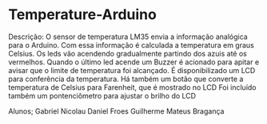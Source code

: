 # Temperature-Arduino
Descrição:
O sensor de temperatura LM35 envia a informação analógica para o Arduino.
Com essa informação é calculada a temperatura em graus Celsius. 
Os leds vão acendendo gradualmente partindo dos azuis até os vermelhos. 
Quando o último led acende um Buzzer é acionado para apitar e avisar que o limite de temperatura foi alcançado.
É disponibilizado um LCD para conferência da temperatura. 
Há também um botão que converte a temperatura de Celsius para Farenheit, que é mostrado no LCD
Foi incluído também um pontenciômetro para ajustar o brilho do LCD

Alunos;
Gabriel Nicolau
Daniel Froes
Guilherme
Mateus Bragança
